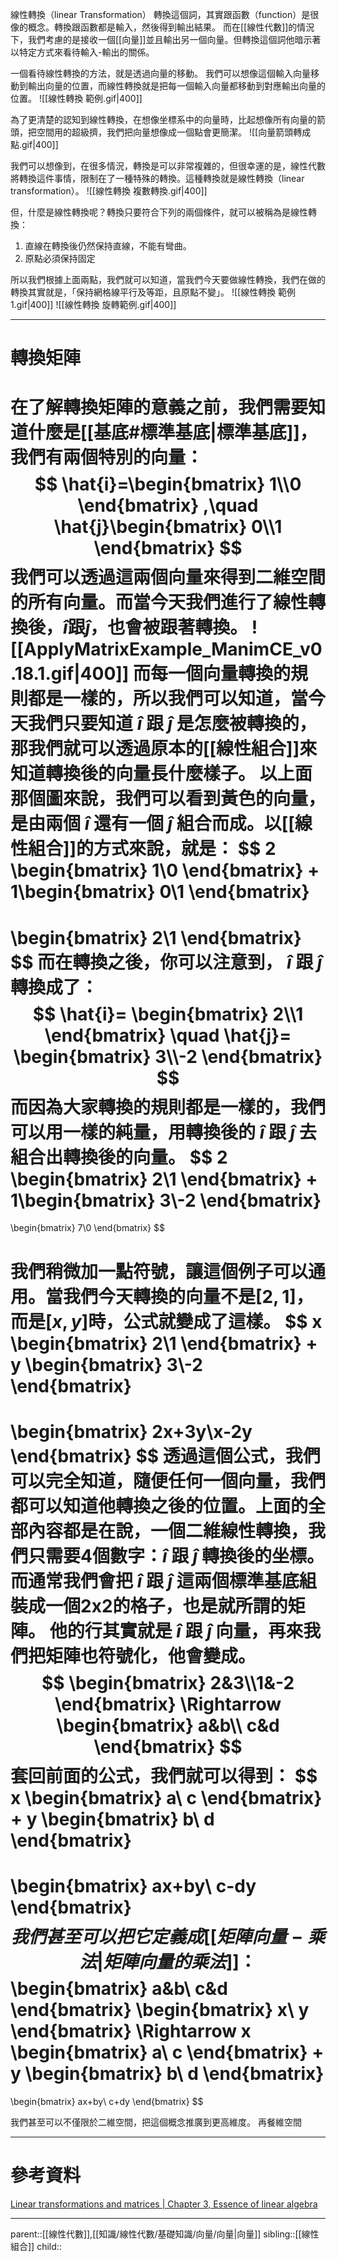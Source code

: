 線性轉換（linear Transformation）
轉換這個詞，其實跟函數（function）是很像的概念。轉換跟函數都是輸入，然後得到輸出結果。
而在[[線性代數]]的情況下，我們考慮的是接收一個[[向量]]並且輸出另一個向量。但轉換這個詞他暗示著以特定方式來看待輸入-輸出的關係。

一個看待線性轉換的方法，就是透過向量的移動。
我們可以想像這個輸入向量移動到輸出向量的位置，而線性轉換就是把每一個輸入向量都移動到對應輸出向量的位置。
![[線性轉換 範例.gif|400]]

為了更清楚的認知到線性轉換，在想像坐標系中的向量時，比起想像所有向量的箭頭，把空間用的超級擠，我們把向量想像成一個點會更簡潔。
![[向量箭頭轉成點.gif|400]]

我們可以想像到，在很多情況，轉換是可以非常複雜的，但很幸運的是，線性代數將轉換這件事情，限制在了一種特殊的轉換。這種轉換就是線性轉換（linear transformation）。
![[線性轉換 複數轉換.gif|400]]

但，什麼是線性轉換呢？轉換只要符合下列的兩個條件，就可以被稱為是線性轉換：
1. 直線在轉換後仍然保持直線，不能有彎曲。
2. 原點必須保持固定

所以我們根據上面兩點，我們就可以知道，當我們今天要做線性轉換，我們在做的轉換其實就是，「保持網格線平行及等距，且原點不變」。
![[線性轉換 範例1.gif|400]]
![[線性轉換 旋轉範例.gif|400]]
- - -
# 轉換矩陣
在了解轉換矩陣的意義之前，我們需要知道什麼是[[基底#標準基底|標準基底]]，我們有兩個特別的向量：
$$
\hat{i}=\begin{bmatrix}
1\\0
\end{bmatrix}
,\quad
\hat{j}\begin{bmatrix}
0\\1
\end{bmatrix}
$$
我們可以透過這兩個向量來得到二維空間的所有向量。而當今天我們進行了線性轉換後，$\hat{i}$跟$\hat{j}$，也會被跟著轉換。
![[ApplyMatrixExample_ManimCE_v0.18.1.gif|400]]
而每一個向量轉換的規則都是一樣的，所以我們可以知道，當今天我們只要知道 $\hat{i}$ 跟 $\hat{j}$ 是怎麼被轉換的，那我們就可以透過原本的[[線性組合]]來知道轉換後的向量長什麼樣子。
以上面那個圖來說，我們可以看到黃色的向量，是由兩個 $\hat{i}$ 還有一個 $\hat{j}$ 組合而成。以[[線性組合]]的方式來說，就是：
$$
2
\begin{bmatrix}
1\\0
\end{bmatrix}
+
1\begin{bmatrix}
0\\1
\end{bmatrix}
=
\begin{bmatrix}
2\\1
\end{bmatrix}
$$
而在轉換之後，你可以注意到， $\hat{i}$ 跟 $\hat{j}$ 轉換成了：
$$
\hat{i}=
\begin{bmatrix}
2\\1
\end{bmatrix}
\quad
\hat{j}=
\begin{bmatrix}
3\\-2
\end{bmatrix}
$$
而因為大家轉換的規則都是一樣的，我們可以用一樣的純量，用轉換後的 $\hat{i}$ 跟 $\hat{j}$ 去組合出轉換後的向量。
$$
2
\begin{bmatrix}
2\\1
\end{bmatrix}
+
1\begin{bmatrix}
3\\-2
\end{bmatrix}
=
\begin{bmatrix}
7\\0
\end{bmatrix}
$$

我們稍微加一點符號，讓這個例子可以通用。當我們今天轉換的向量不是$[2,1]$，而是$[x,y]$時，公式就變成了這樣。
$$
x
\begin{bmatrix}
2\\1
\end{bmatrix}
+
y
\begin{bmatrix}
3\\-2
\end{bmatrix}
=
\begin{bmatrix}
2x+3y\\x-2y
\end{bmatrix}
$$
透過這個公式，我們可以完全知道，隨便任何一個向量，我們都可以知道他轉換之後的位置。上面的全部內容都是在說，一個二維線性轉換，我們只需要4個數字：$\hat{i}$ 跟 $\hat{j}$ 轉換後的坐標。
而通常我們會把 $\hat{i}$ 跟 $\hat{j}$ 這兩個標準基底組裝成一個2x2的格子，也是就所謂的矩陣。
他的行其實就是 $\hat{i}$ 跟 $\hat{j}$ 向量，再來我們把矩陣也符號化，他會變成。
$$
\begin{bmatrix}
2&3\\1&-2
\end{bmatrix}
\Rightarrow
\begin{bmatrix}
a&b\\ c&d
\end{bmatrix}
$$
套回前面的公式，我們就可以得到：
$$
x
\begin{bmatrix}
a\\ c
\end{bmatrix}
+
y
\begin{bmatrix}
b\\ d
\end{bmatrix}
=
\begin{bmatrix}
ax+by\\ c-dy
\end{bmatrix}
$$
我們甚至可以把它定義成[[矩陣向量 - 乘法|矩陣向量的乘法]]：
$$
\begin{bmatrix}
a&b\\ c&d
\end{bmatrix}
\begin{bmatrix}
x\\ y
\end{bmatrix}
\Rightarrow
x
\begin{bmatrix}
a\\ c
\end{bmatrix}
+
y
\begin{bmatrix}
b\\ d
\end{bmatrix}
=
\begin{bmatrix}
ax+by\\ c+dy
\end{bmatrix}
$$

我們甚至可以不僅限於二維空間，把這個概念推廣到更高維度。
再餐維空間



- - -
# 參考資料
[Linear transformations and matrices | Chapter 3, Essence of linear algebra](https://www.youtube.com/watch?v=kYB8IZa5AuE&t=46s)
- - -
parent::[[線性代數]],[[知識/線性代數/基礎知識/向量/向量|向量]]
sibling::[[線性組合]]
child::